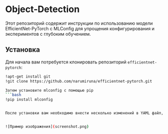 # Object-Detection

Этот репозиторий содержит инструкции по использованию модели EfficientNet-PyTorch с MLConfig для упрощения конфигурирования и экспериментов с глубоким обучением.

## Установка

Для начала вам потребуется клонировать репозиторий `efficientnet-pytorch`:

```bash
!apt-get install git
!git clone https://github.com/narumiruna/efficientnet-pytorch.git

Затем установите mlconfig с помощью pip
```bash
!pip install mlconfig


После установки вам необходимо внести несколько изменений в YAML файл, чтобы настроить параметры модели EfficientNet-PyTorch под ваши нужды


![Пример изображения](screenshot.png)

